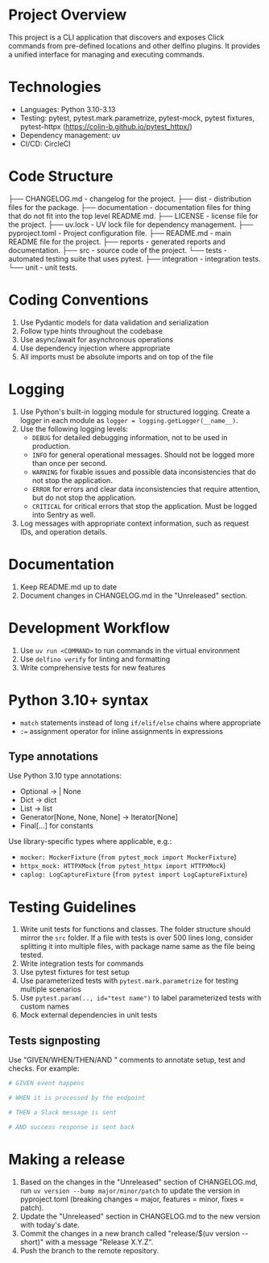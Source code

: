 # Project Overview

This project is a CLI application that discovers and exposes Click commands from pre-defined locations and other delfino plugins. It provides a unified interface for managing and executing commands.

# Technologies
- Languages: Python 3.10-3.13
- Testing: pytest, pytest.mark.parametrize, pytest-mock, pytest fixtures, pytest-httpx (https://colin-b.github.io/pytest_httpx/)
- Dependency management: uv
- CI/CD: CircleCI

# Code Structure
├── CHANGELOG.md - changelog for the project.
├── dist - distribution files for the package.
├── documentation - documentation files for thing that do not fit into the top level README.md.
├── LICENSE - license file for the project.
├── uv.lock - UV lock file for dependency management.
├── pyproject.toml - Project configuration file.
├── README.md - main README file for the project.
├── reports - generated reports and documentation.
├── src - source code of the project.
└── tests - automated testing suite that uses pytest.
    ├── integration - integration tests.
    └── unit - unit tests.

# Coding Conventions
1. Use Pydantic models for data validation and serialization
2. Follow type hints throughout the codebase
3. Use async/await for asynchronous operations
4. Use dependency injection where appropriate
5. All imports must be absolute imports and on top of the file

# Logging
1. Use Python's built-in logging module for structured logging. Create a logger in each module as `logger = logging.getLogger(__name__)`.
2. Use the following logging levels:
   - `DEBUG` for detailed debugging information, not to be used in production.
   - `INFO` for general operational messages. Should not be logged more than once per second.
   - `WARNING` for fixable issues and possible data inconsistencies that do not stop the application.
   - `ERROR` for errors and clear data inconsistencies that require attention, but do not stop the application.
   - `CRITICAL` for critical errors that stop the application. Must be logged into Sentry as well.
3. Log messages with appropriate context information, such as request IDs, and operation details.

# Documentation
1. Keep README.md up to date
2. Document changes in CHANGELOG.md in the "Unreleased" section.

# Development Workflow
1. Use `uv run <COMMAND>` to run commands in the virtual environment
2. Use `delfino verify` for linting and formatting
3. Write comprehensive tests for new features

# Python 3.10+ syntax
- `match` statements instead of long `if/elif/else` chains where appropriate
- `:=` assignment operator for inline assignments in expressions

## Type annotations
Use Python 3.10 type annotations:
- Optional -> | None
- Dict -> dict
- List -> list
- Generator[None, None, None] -> Iterator[None]
- Final[...] for constants

Use library-specific types where applicable, e.g.:
- `mocker: MockerFixture` (`from pytest_mock import MockerFixture`)
- `httpx_mock: HTTPXMock` (`from pytest_httpx import HTTPXMock`)
- `caplog: LogCaptureFixture` (`from pytest import LogCaptureFixture`)

# Testing Guidelines
1. Write unit tests for functions and classes. The folder structure should mirror the `src` folder. If a file with tests is over 500 lines long, consider splitting it into multiple files, with package name same as the file being tested.
2. Write integration tests for commands
3. Use pytest fixtures for test setup
4. Use parameterized tests with `pytest.mark.parametrize` for testing multiple scenarios
5. Use `pytest.param(.., id="test name")` to label parameterized tests with custom names
6. Mock external dependencies in unit tests

## Tests signposting
Use "GIVEN/WHEN/THEN/AND <DESCRIPTION>" comments to annotate setup, test and checks. For example:

```python
# GIVEN event happens

# WHEN it is processed by the endpoint

# THEN a Slack message is sent

# AND success response is sent back
```

# Making a release
1. Based on the changes in the "Unreleased" section of CHANGELOG.md, run `uv version --bump major/minor/patch` to update the version in pyproject.toml (breaking changes = major, features = minor, fixes = patch).
2. Update the "Unreleased" section in CHANGELOG.md to the new version with today's date.
3. Commit the changes in a new branch called "release/$(uv version --short)" with a message "Release X.Y.Z".
4. Push the branch to the remote repository.
